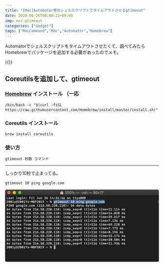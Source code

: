 ```yaml
---
title: "[Mac]Automator等のシェルスクリプトでタイムアウトさせるgtimeout"
date: 2020-06-26T08:00:22+09:00
img: mac-gtimeout
categories: ["Gadget"]
tags: ["MacCommand","Mac","Automator","Homebrew"]
---
```


Automatorでシェルスクリプトをタイムアウトさせたくて、調べてみたらHomebrewでパッケージを追加する必要があったのでメモ。

{{<blogcard url="https://stackoverflow.com/questions/3504945/timeout-command-on-mac-os-x">}}

## Coreutilsを追加して、gtimeout

### [Homebrew](https://brew.sh/index_ja) インストール<span> （一応</span>

```shell
/bin/bash -c "$(curl -fsSL https://raw.githubusercontent.com/Homebrew/install/master/install.sh)"
```

### Coreutils インストール

```sh
brew install coreutils
```

### 使い方

```shell
gtimeout 秒数 コマンド
```

***

しっかり10秒で止まってる。

```shell
gtimeout 10 ping google.com
```

![](../../../images/mac-gtimeout-1.jpg)